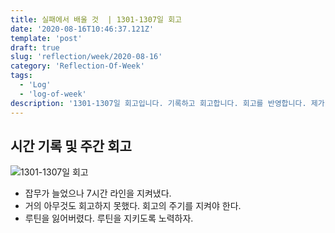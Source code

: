 ```yaml
---
title: 실패에서 배울 것  | 1301-1307일 회고
date: '2020-08-16T10:46:37.121Z'
template: 'post'
draft: true
slug: 'reflection/week/2020-08-16'
category: 'Reflection-Of-Week'
tags:
  - 'Log'
  - 'log-of-week'
description: '1301-1307일 회고입니다. 기록하고 회고합니다. 회고를 반영합니다. 제가 자라는 방식입니다.'
---
```



## 시간 기록 및 주간 회고 

![1301-1307일 회고](https://imgur.com/t79Ukzr.png)
- 잡무가 늘었으나 7시간 라인을 지켜냈다. 
- 거의 아무것도 회고하지 못했다. 회고의 주기를 지켜야 한다. 
- 루틴을 잃어버렸다. 루틴을 지키도록 노력하자.
